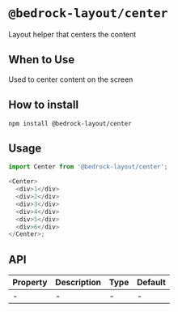 # `@bedrock-layout/center`

Layout helper that centers the content

## When to Use

Used to center content on the screen

## How to install

`npm install @bedrock-layout/center`

## Usage

```javascript
import Center from '@bedrock-layout/center';

<Center>
  <div>1</div>
  <div>2</div>
  <div>3</div>
  <div>4</div>
  <div>5</div>
  <div>6</div>
</Center>;
```

## API

| Property | Description | Type | Default |
| -------- | ----------- | ---- | ------- |
| -        | -           | -    | -       |
